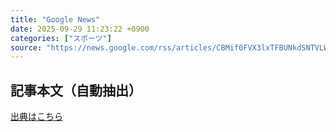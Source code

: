 ```yaml
---
title: "Google News"
date: 2025-09-29 11:23:22 +0900
categories: ["スポーツ"]
source: "https://news.google.com/rss/articles/CBMif0FVX3lxTFBUNkdSNTVLWjZ1cHhiaEd3VDgxTWRORVZkdEROMTFlUmtOTTRNT0FBNXJxR1lWX0tjR3VmWm5HV1pXS3hUWjY4ajV5TkNWWVV5VFh5TzVaTU02dE05dXJ6eHB0MWRiZldwX2FYZFNrcklYYTkzYWxIbnUtaU5kUTg?oc=5"
---
```


## 記事本文（自動抽出）
<body class="y0K44d EA71Tc" id="readabilityBody"></body>

[出典はこちら](https://news.google.com/rss/articles/CBMif0FVX3lxTFBUNkdSNTVLWjZ1cHhiaEd3VDgxTWRORVZkdEROMTFlUmtOTTRNT0FBNXJxR1lWX0tjR3VmWm5HV1pXS3hUWjY4ajV5TkNWWVV5VFh5TzVaTU02dE05dXJ6eHB0MWRiZldwX2FYZFNrcklYYTkzYWxIbnUtaU5kUTg?oc=5)
